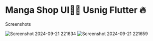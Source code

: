 # Manga Shop UI📱🛒 Usnig Flutter 🔥



Screenshots


![Screenshot 2024-09-21 221634](https://github.com/user-attachments/assets/7891dba0-6f8a-4d66-bc58-abdfd9643929)
![Screenshot 2024-09-21 221659](https://github.com/user-attachments/assets/531be608-45a8-4777-8cd2-6e86d7837113)
